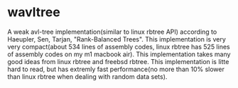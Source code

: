 # wavltree
A weak avl-tree implementation(similar to linux rbtree API) according to Haeupler, Sen, Tarjan, "Rank-Balanced Trees".
This implementation is very very compact(about 534 lines of assembly codes, linux rbtree has 525 lines of assembly codes on my m1 macbook air).
This implementation takes many good ideas from linux rbtree and freebsd rbtree.
This implementation is litte hard to read, but has extremly fast performance(no more than 10% slower than linux rbtree when dealing with random data sets).
